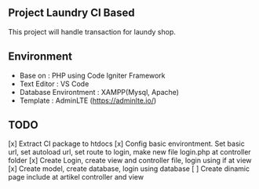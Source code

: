 ## Project Laundry CI Based
This project will handle transaction for laundy shop.

## Environment
 * Base on : PHP using Code Igniter Framework
 * Text Editor : VS Code
 * Database Environtment : XAMPP(Mysql, Apache)
 * Template : AdminLTE (https://adminlte.io/)
 
## TODO
 [x] Extract CI package to htdocs
 [x] Config basic environtment. Set basic url, set autoload url, set route to login, make new file login.php at controller folder
 [x] Create Login, create view and controller file, login using if at view
 [x] Create model, create database, login using database
 [ ] Create dinamic page include at artikel controller and view